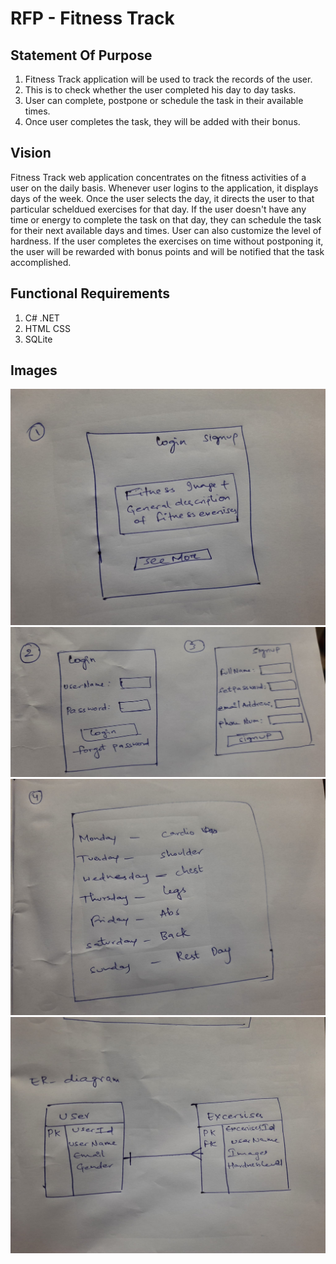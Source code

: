 # RFP - Fitness Track

## Statement Of Purpose

1. Fitness Track application will be used to track the records of the user.
2. This is to check whether the user completed his day to day tasks.
3. User can complete, postpone or schedule the task in their available times.
4. Once user completes the task, they will be added with their bonus.

## Vision

Fitness Track web application concentrates on the fitness activities of a user on the daily basis. Whenever user logins to the application, it displays days of the week. Once the user selects the day, it directs the user to that particular scheldued exercises for that day. If the user doesn't have any time or energy to complete the task on that day, they can schedule the task for their next available days and times. User can also customize the level of hardness. If the user completes the exercises on time without postponing it, the user will be rewarded with bonus points and will be notified that the task accomplished.

## Functional Requirements

1. C# .NET </br>
2. HTML CSS </br>
3. SQLite </br>

## Images
<img src="images/Home Page.jpeg" alt="homepage_Diagram"/>
<img src="images/login,signup.jpeg" alt="login_Diagram"/>
<img src="images/week days.jpeg" alt="weekdays_Diagram"/>
<img src="images/ER diagram.jpeg" alt="ER_Diagram"/>

